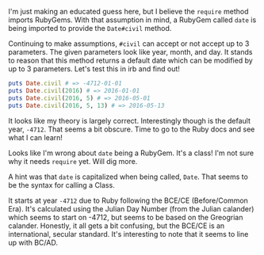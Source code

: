 I'm just making an educated guess here, but I believe the `require` method imports RubyGems.  With that assumption in mind, a RubyGem called `date` is being imported to provide the `Date#civil` method.

Continuing to make assumptions, `#civil` can accept or not accept up to 3 parameters.  The given parameters look like year, month, and day.  It stands to reason that this method returns a default date which can be modified by up to 3 parameters.  Let's test this in irb and find out!
```ruby
puts Date.civil # => -4712-01-01
puts Date.civil(2016) # => 2016-01-01
puts Date.civil(2016, 5) # => 2016-05-01
puts Date.civil(2016, 5, 13) # => 2016-05-13
```
It looks like my theory is largely correct.  Interestingly though is the default year, `-4712`.  That seems a bit obscure.  Time to go to the Ruby docs and see what I can learn!

Looks like I'm wrong about `date` being a RubyGem.  It's a class!  I'm not sure why it needs `require` yet.  Will dig more.

A hint was that `date` is capitalized when being called, `Date`.  That seems to be the syntax for calling a Class.

It starts at year `-4712` due to Ruby following the BCE/CE (Before/Common Era).  It's calculated using the Julian Day Number (from the Julian calander) which seems to start on -4712, but seems to be based on the Greogrian calander.  Honestly, it all gets a bit confusing, but the BCE/CE is an international, secular standard.  It's interesting to note that it seems to line up with BC/AD.
